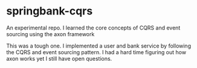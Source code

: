 # springbank-cqrs
An experimental repo. I learned the core concepts of CQRS and event sourcing using the axon framework

This was a tough one. I implemented a user and bank service by following the CQRS and event sourcing pattern. I had a hard time figuring out how axon works yet I still have open questions.

